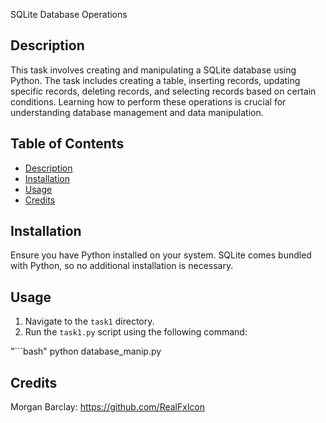 SQLite Database Operations

## Description
This task involves creating and manipulating a SQLite database using Python. The task includes creating a table, inserting records, updating specific records, deleting records, and selecting records based on certain conditions. Learning how to perform these operations is crucial for understanding database management and data manipulation.

## Table of Contents
- [Description](#description)
- [Installation](#installation)
- [Usage](#usage)
- [Credits](#credits)

## Installation
Ensure you have Python installed on your system. SQLite comes bundled with Python, so no additional installation is necessary.

## Usage
1. Navigate to the `task1` directory.
2. Run the `task1.py` script using the following command:

"```bash"
python database_manip.py

## Credits
Morgan Barclay: https://github.com/RealFxlcon
